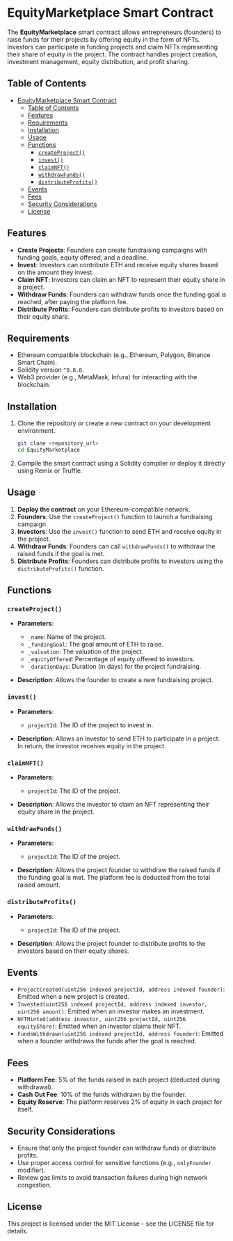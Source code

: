 # EquityMarketplace Smart Contract

The **EquityMarketplace** smart contract allows entrepreneurs (founders) to raise funds for their projects by offering equity in the form of NFTs. Investors can participate in funding projects and claim NFTs representing their share of equity in the project. The contract handles project creation, investment management, equity distribution, and profit sharing.

## Table of Contents
- [EquityMarketplace Smart Contract](#equitymarketplace-smart-contract)
  - [Table of Contents](#table-of-contents)
  - [Features](#features)
  - [Requirements](#requirements)
  - [Installation](#installation)
  - [Usage](#usage)
  - [Functions](#functions)
    - [`createProject()`](#createproject)
    - [`invest()`](#invest)
    - [`claimNFT()`](#claimnft)
    - [`withdrawFunds()`](#withdrawfunds)
    - [`distributeProfits()`](#distributeprofits)
  - [Events](#events)
  - [Fees](#fees)
  - [Security Considerations](#security-considerations)
  - [License](#license)

## Features
- **Create Projects**: Founders can create fundraising campaigns with funding goals, equity offered, and a deadline.
- **Invest**: Investors can contribute ETH and receive equity shares based on the amount they invest.
- **Claim NFT**: Investors can claim an NFT to represent their equity share in a project.
- **Withdraw Funds**: Founders can withdraw funds once the funding goal is reached, after paying the platform fee.
- **Distribute Profits**: Founders can distribute profits to investors based on their equity share.

## Requirements
- Ethereum compatible blockchain (e.g., Ethereum, Polygon, Binance Smart Chain).
- Solidity version `^0.8.0`.
- Web3 provider (e.g., MetaMask, Infura) for interacting with the blockchain.

## Installation

1. Clone the repository or create a new contract on your development environment.

   ```bash
   git clone <repository_url>
   cd EquityMarketplace


2. Compile the smart contract using a Solidity compiler or deploy it directly using Remix or Truffle.

## Usage
1. **Deploy the contract** on your Ethereum-compatible network.
2. **Founders**: Use the `createProject()` function to launch a fundraising campaign.
3. **Investors**: Use the `invest()` function to send ETH and receive equity in the project.
4. **Withdraw Funds**: Founders can call `withdrawFunds()` to withdraw the raised funds if the goal is met.
5. **Distribute Profits**: Founders can distribute profits to investors using the `distributeProfits()` function.

## Functions

### `createProject()`
- **Parameters**:
  - `_name`: Name of the project.
  - `_fundingGoal`: The goal amount of ETH to raise.
  - `_valuation`: The valuation of the project.
  - `_equityOffered`: Percentage of equity offered to investors.
  - `_durationDays`: Duration (in days) for the project fundraising.

- **Description**: Allows the founder to create a new fundraising project.

### `invest()`
- **Parameters**:
  - `projectId`: The ID of the project to invest in.
  
- **Description**: Allows an investor to send ETH to participate in a project. In return, the investor receives equity in the project.

### `claimNFT()`
- **Parameters**:
  - `projectId`: The ID of the project.
  
- **Description**: Allows the investor to claim an NFT representing their equity share in the project.

### `withdrawFunds()`
- **Parameters**:
  - `projectId`: The ID of the project.
  
- **Description**: Allows the project founder to withdraw the raised funds if the funding goal is met. The platform fee is deducted from the total raised amount.

### `distributeProfits()`
- **Parameters**:
  - `projectId`: The ID of the project.
  
- **Description**: Allows the project founder to distribute profits to the investors based on their equity shares.

## Events

- `ProjectCreated(uint256 indexed projectId, address indexed founder)`: Emitted when a new project is created.
- `Invested(uint256 indexed projectId, address indexed investor, uint256 amount)`: Emitted when an investor makes an investment.
- `NFTMinted(address investor, uint256 projectId, uint256 equityShare)`: Emitted when an investor claims their NFT.
- `FundsWithdrawn(uint256 indexed projectId, address founder)`: Emitted when a founder withdraws the funds after the goal is reached.

## Fees

- **Platform Fee**: 5% of the funds raised in each project (deducted during withdrawal).
- **Cash Out Fee**: 10% of the funds withdrawn by the founder.
- **Equity Reserve**: The platform reserves 2% of equity in each project for itself.

## Security Considerations

- Ensure that only the project founder can withdraw funds or distribute profits.
- Use proper access control for sensitive functions (e.g., `onlyFounder` modifier).
- Review gas limits to avoid transaction failures during high network congestion.

## License

This project is licensed under the MIT License - see the LICENSE file for details.
